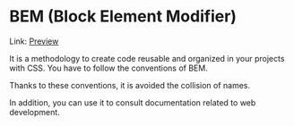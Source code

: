 # BEM (Block Element Modifier)

Link: [Preview](https://documentacion-frontend.netlify.app/)

It is a methodology to create code reusable and organized in your projects with CSS.
You have to follow the conventions of BEM.

Thanks to these conventions, it is avoided the collision of names.

In addition, you can use it to consult documentation related to web development.
